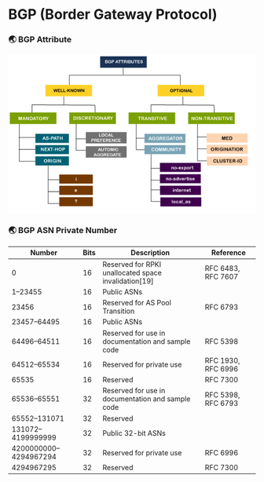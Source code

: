 # BGP (Border Gateway Protocol)

### :earth_asia: BGP Attribute

![Alt text](https://github.com/aan-agustiono/notes/blob/main/Networking/Routing/BGP/border-gateway-protocol6.png)

### :earth_asia: BGP ASN Private Number

| Number|Bits|Description|Reference|
|---|---|---|---|
|0 | 16 | Reserved for RPKI unallocated space invalidation[19]|RFC 6483, RFC 7607|
|1–23455|	16|Public ASNs| |	
|23456|16|Reserved for AS Pool Transition|RFC 6793|
|23457–64495|16|Public ASNs	| |
|64496–64511|16|Reserved for use in documentation and sample code|RFC 5398|
|64512–65534|16|Reserved for private use|RFC 1930, RFC 6996|
|65535|16|Reserved|RFC 7300|
|65536–65551|32|Reserved for use in documentation and sample code|RFC 5398, RFC 6793|
|65552–131071|32|Reserved |  |	
|131072–4199999999|32|Public 32-bit ASNs| |	
|4200000000–4294967294|32|Reserved for private use|RFC 6996|
|4294967295|32|Reserved|RFC 7300|

